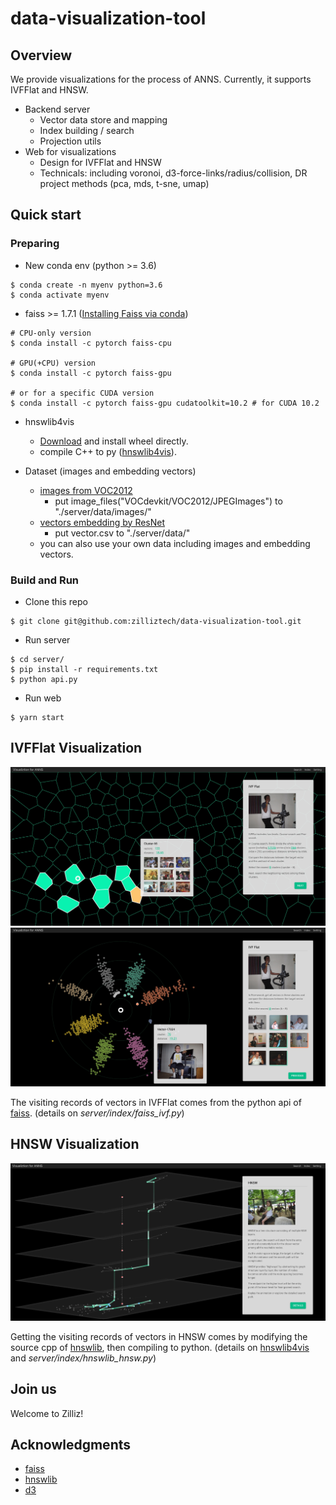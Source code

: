 # data-visualization-tool

## Overview

We provide visualizations for the process of ANNS. 
Currently, it supports IVFFlat and HNSW.

- Backend server
  - Vector data store and mapping
  - Index building / search
  - Projection utils
- Web for visualizations
  - Design for IVFFlat and HNSW
  - Technicals: including voronoi, d3-force-links/radius/collision, DR project methods (pca, mds, t-sne, umap)


## Quick start

### Preparing

- New conda env (python >= 3.6)
```
$ conda create -n myenv python=3.6
$ conda activate myenv
```
- faiss >= 1.7.1 ([Installing Faiss via conda](https://github.com/facebookresearch/faiss/blob/main/INSTALL.md))
```
# CPU-only version
$ conda install -c pytorch faiss-cpu

# GPU(+CPU) version
$ conda install -c pytorch faiss-gpu

# or for a specific CUDA version
$ conda install -c pytorch faiss-gpu cudatoolkit=10.2 # for CUDA 10.2 
```
- hnswlib4vis
  - [Download](https://drive.google.com/file/d/1rApQlIEJwrU6oVAVKqHEYDBX4jdC3YQ0/view?usp=sharing) and install wheel directly.
  - compile C++ to py ([hnswlib4vis](https://github.com/alwayslove2013/hnswlib/tree/minmin)).

- Dataset (images and embedding vectors)
  - [images from VOC2012](http://host.robots.ox.ac.uk/pascal/VOC/voc2012/VOCtrainval_11-May-2012.tar)
    - put image_files("VOCdevkit/VOC2012/JPEGImages") to "./server/data/images/"
  - [vectors embedding by ResNet](https://drive.google.com/file/d/1bWLTsN3uiYRKntkf5pOZby6Ygp_zMWxp/view?usp=sharing)
    - put vector.csv to "./server/data/"
  - you can also use your own data including images and embedding vectors.


### Build and Run
- Clone this repo
```
$ git clone git@github.com:zilliztech/data-visualization-tool.git
```
- Run server
```
$ cd server/
$ pip install -r requirements.txt
$ python api.py
```
- Run web
```
$ yarn start
```


## IVFFlat Visualization

![image](./fig/IVF-Coarse)
![image](./fig/IVF-Fine)

The visiting records of vectors in IVFFlat comes from the python api of [faiss](https://github.com/facebookresearch/faiss).
(details on *server/index/faiss_ivf.py*)

## HNSW Visualization

![image](./fig/HNSW)

Getting the visiting records of vectors in HNSW comes by modifying the source cpp of [hnswlib](https://github.com/nmslib/hnswlib),
then compiling to python.
(details on [hnswlib4vis]() and *server/index/hnswlib_hnsw.py*)

## Join us

Welcome to Zilliz!

## Acknowledgments

- [faiss](https://github.com/facebookresearch/faiss)
- [hnswlib](https://github.com/nmslib/hnswlib)
- [d3](https://github.com/d3/d3)
